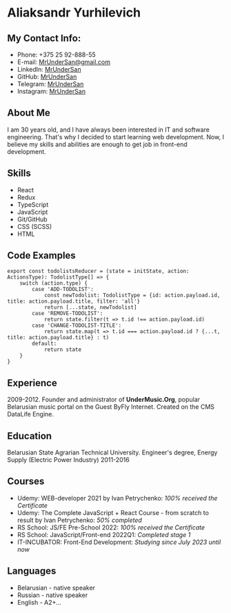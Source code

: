 # **Aliaksandr Yurhilevich**

## My Contact Info:

- Phone: +375 25 92-888-55
- E-mail: MrUnderSan@gmail.com
- LinkedIn: [MrUnderSan](https://www.linkedin.com/in/mrundersan/ "LinkedIn")
- GitHub: [MrUnderSan](https://github.com/MrUnderSan "GitHub")
- Telegram: [MrUnderSan](https://t.me/MrUnderSan "Telegram")
- Instagram: [MrUnderSan](https://www.instagram.com/mrundersan/ "Instagram")

## About Me

I am 30 years old, and I have always been interested in IT and software engineering. That's why I decided to start learning web development. Now, I believe my skills and abilities are enough to get job in front-end development.

## Skills

- React
- Redux
- TypeScript
- JavaScript
- Git/GitHub
- CSS (SCSS)
- HTML

## Code Examples

```
export const todolistsReducer = (state = initState, action: ActionsType): TodolistType[] => {
    switch (action.type) {
        case 'ADD-TODOLIST':
            const newTodolist: TodolistType = {id: action.payload.id, title: action.payload.title, filter: 'all'}
            return [...state, newTodolist]
        case 'REMOVE-TODOLIST':
            return state.filter(t => t.id !== action.payload.id)
        case 'CHANGE-TODOLIST-TITLE':
            return state.map(t => t.id === action.payload.id ? {...t, title: action.payload.title} : t)
        default:
            return state
    }
}

```

## Experience

2009-2012.
Founder and administrator of **UnderMusic.Org**, popular Belarusian music portal on the Guest ByFly Internet. Created on the CMS DataLife Engine.

## Education

Belarusian State Agrarian Technical University.
Engineer's degree, Energy Supply (Electric Power Industry)
2011-2016

## Courses

- Udemy: WEB-developer 2021 by Ivan Petrychenko: _100% received the Certificate_
- Udemy: The Complete JavaScript + React Course - from scratch to result by Ivan Petrychenko: _50% completed_
- RS School: JS/FE Pre-School 2022: _100% received the Certificate_
- RS School: JavaScript/Front-end 2022Q1: _Completed stage 1_
- IT-INCUBATOR: Front-End Development: _Studying since July 2023 until now_

## Languages

- Belarusian - native speaker
- Russian - native speaker
- English - A2+...
